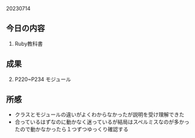 20230714

## 今日の内容
1. Ruby教科書

## 成果
2. P220~P234 モジュール

## 所感
- クラスとモジュールの違いがよくわからなかったが説明を受け理解できた
- 合っているはずなのに動かなく迷っているが結局はスペルミスなのが多かったので動かなかったら１つずつゆっくり確認する 
